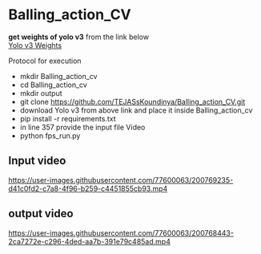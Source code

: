 # Balling_action_CV

**get weights of yolo v3** from the link below </br>
[Yolo v3 Weights](https://drive.google.com/file/d/1RpPGfl2TAvTSt-WZyxxMo5W3VsmzlFH7/view?usp=sharing)

Protocol for execution
- mkdir Balling_action_cv
- cd Balling_action_cv
- mkdir output
- git clone https://github.com/TEJASsKoundinya/Balling_action_CV.git
- download Yolo v3 from above link and place it inside Balling_action_cv
- pip install -r requirements.txt
- in line 357 provide the input file Video
- python fps_run.py

## Input video



https://user-images.githubusercontent.com/77600063/200769235-d41c0fd2-c7a8-4f96-b259-c4451855cb93.mp4



## output video


https://user-images.githubusercontent.com/77600063/200768443-2ca7272e-c296-4ded-aa7b-391e79c485ad.mp4

